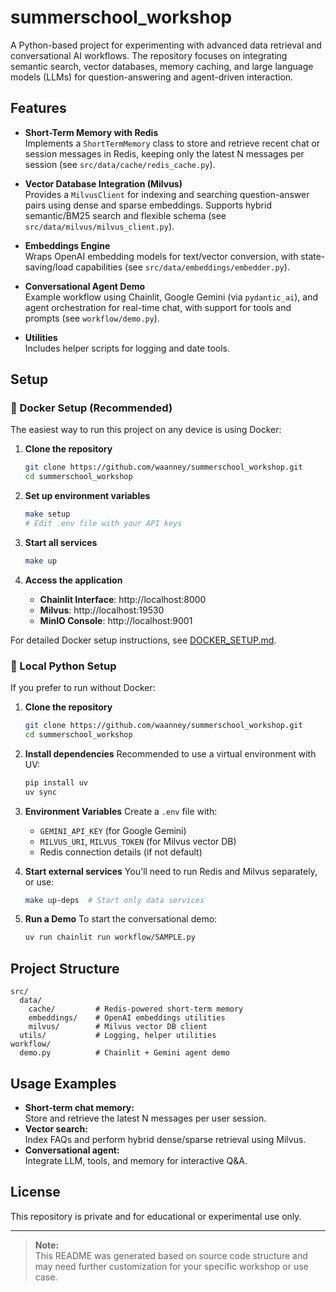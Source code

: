 # summerschool_workshop

A Python-based project for experimenting with advanced data retrieval and conversational AI workflows. The repository focuses on integrating semantic search, vector databases, memory caching, and large language models (LLMs) for question-answering and agent-driven interaction.

## Features

- **Short-Term Memory with Redis**  
  Implements a `ShortTermMemory` class to store and retrieve recent chat or session messages in Redis, keeping only the latest N messages per session (see `src/data/cache/redis_cache.py`).

- **Vector Database Integration (Milvus)**  
  Provides a `MilvusClient` for indexing and searching question-answer pairs using dense and sparse embeddings. Supports hybrid semantic/BM25 search and flexible schema (see `src/data/milvus/milvus_client.py`).

- **Embeddings Engine**  
  Wraps OpenAI embedding models for text/vector conversion, with state-saving/load capabilities (see `src/data/embeddings/embedder.py`).

- **Conversational Agent Demo**  
  Example workflow using Chainlit, Google Gemini (via `pydantic_ai`), and agent orchestration for real-time chat, with support for tools and prompts (see `workflow/demo.py`).

- **Utilities**  
  Includes helper scripts for logging and date tools.

## Setup

### 🐳 Docker Setup (Recommended)

The easiest way to run this project on any device is using Docker:

1. **Clone the repository**
   ```bash
   git clone https://github.com/waanney/summerschool_workshop.git
   cd summerschool_workshop
   ```

2. **Set up environment variables**
   ```bash
   make setup
   # Edit .env file with your API keys
   ```

3. **Start all services**
   ```bash
   make up
   ```

4. **Access the application**
   - **Chainlit Interface**: http://localhost:8000
   - **Milvus**: http://localhost:19530
   - **MinIO Console**: http://localhost:9001

For detailed Docker setup instructions, see [DOCKER_SETUP.md](DOCKER_SETUP.md).

### 🐍 Local Python Setup

If you prefer to run without Docker:

1. **Clone the repository**
   ```bash
   git clone https://github.com/waanney/summerschool_workshop.git
   cd summerschool_workshop
   ```

2. **Install dependencies**
   Recommended to use a virtual environment with UV:
   ```bash
   pip install uv
   uv sync
   ```

3. **Environment Variables**
   Create a `.env` file with:
   - `GEMINI_API_KEY` (for Google Gemini)
   - `MILVUS_URI`, `MILVUS_TOKEN` (for Milvus vector DB)
   - Redis connection details (if not default)

4. **Start external services**
   You'll need to run Redis and Milvus separately, or use:
   ```bash
   make up-deps  # Start only data services
   ```

5. **Run a Demo**
   To start the conversational demo:
   ```bash
   uv run chainlit run workflow/SAMPLE.py
   ```

## Project Structure

```
src/
  data/
    cache/         # Redis-powered short-term memory
    embeddings/    # OpenAI embeddings utilities
    milvus/        # Milvus vector DB client
  utils/           # Logging, helper utilities
workflow/
  demo.py          # Chainlit + Gemini agent demo
```

## Usage Examples

- **Short-term chat memory:**  
  Store and retrieve the latest N messages per user session.
- **Vector search:**  
  Index FAQs and perform hybrid dense/sparse retrieval using Milvus.
- **Conversational agent:**  
  Integrate LLM, tools, and memory for interactive Q&A.

## License

This repository is private and for educational or experimental use only.

---

> **Note:**  
> This README was generated based on source code structure and may need further customization for your specific workshop or use case.
